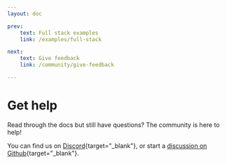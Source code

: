 ```yaml
---
layout: doc

prev:
    text: Full stack examples
    link: /examples/full-stack

next:
    text: Give feedback
    link: /community/give-feedback

---
```


# Get help

Read through the docs but still have questions? The community is here to help!

You can find us on [Discord](https://discord.gg/Bqwy8azp5R){target="_blank"}, or start a [discussion on Github](https://github.com/MaskingTechnology/jitar/discussions){target="_blank"}.
